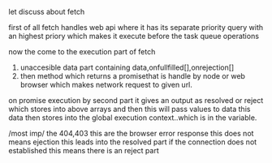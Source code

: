 let discuss about fetch

 first of all fetch handles web api where it has its separate priority query with an highest priory
which makes it execute before the  task queue operations 


now the come to the execution part of fetch
 1) unaccesible data part containing data,onfullfilled[],onrejection[]
 2) then method which returns a promisethat is handle by node or web browser which makes network request to given url.



 on promise execution by second part it gives an output as resolved or reject which stores into above arrays and then this will pass values to data
this data then stores into the global execution context..which is in the variable.




/most imp/
the 404,403 this are the browser error response this does not means ejection this leads into the resolved part
if the connection does not established this means there is an reject part